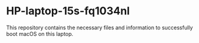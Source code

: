 # HP-laptop-15s-fq1034nl
This repository contains the necessary files and information to successfully boot macOS on this laptop. 
